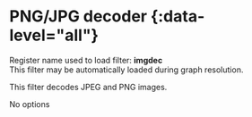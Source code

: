 <!-- automatically generated - do not edit, patch gpac/applications/gpac/gpac.c -->

# PNG/JPG decoder  {:data-level="all"}  
  
Register name used to load filter: __imgdec__  
This filter may be automatically loaded during graph resolution.  
  
This filter decodes JPEG and PNG images.  
  
No options  
  
